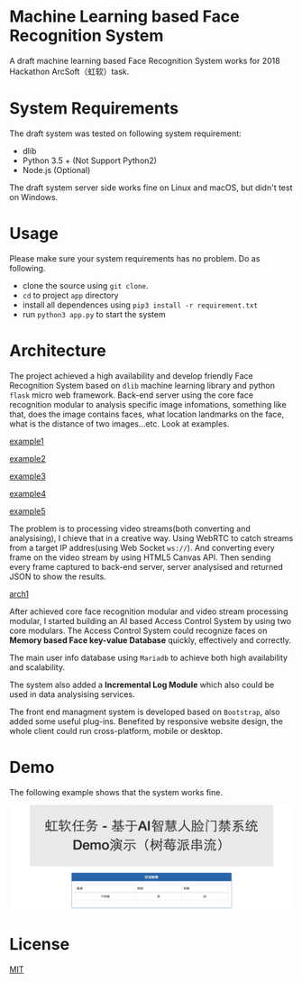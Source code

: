 # Machine Learning based Face Recognition System

A draft machine learning based Face Recognition System works for 2018 Hackathon ArcSoft（虹软）task.

# System Requirements

The draft system was tested on following system requirement:

- dlib
- Python 3.5 + (Not Support Python2)
- Node.js (Optional)

The draft system server side works fine on Linux and macOS, but didn't test on Windows.

# Usage

Please make sure your system requirements has no problem. Do as following.

- clone the source using `git clone`.
- `cd` to project `app` directory
- install all dependences using `pip3 install -r requirement.txt`
- run `python3 app.py` to start the system

# Architecture

The project achieved a high availability and develop friendly Face Recognition System based on `dlib` machine learning library and python `flask` micro web framework. Back-end server using the core face recognition modular to analysis specific image infomations, something like that, does the image contains faces, what location landmarks on the face, what is the distance of two images...etc. Look at examples.

[example1][example_1]

[example2][example_2]

[example3][example_3]

[example4][example_4]

[example5][example_5]

The problem is to processing video streams(both converting and analysising), I chieve that in a creative way. Using WebRTC to catch streams from a target IP addres(using Web Socket `ws://`). And converting every frame on the video stream by using HTML5 Canvas API. Then sending every frame captured to back-end server, server analysised and returned JSON to show the results.

[arch1][arch_1]

After achieved core face recognition modular and video stream processing modular, I started building an AI based Access Control System by using two core modulars. The Access Control System could recognize faces on **Memory based Face key-value Database** quickly, effectively and correctly.

The main user info database using `Mariadb` to achieve both high availability and scalability.

The system also added a **Incremental Log Module** which also could be used in data analysising services.

The front end managment system is developed based on `Bootstrap`, also added some useful plug-ins. Benefited by responsive website design, the whole client could run cross-platform,  mobile or desktop.

# Demo

The following example shows that the system works fine.

![demo1][demo_1]

# License

[MIT](./LICENSE)

[example_1]: ./dev_docs/doc_images/example_1.png
[example_2]: ./dev_docs/doc_images/example_2.png
[example_3]: ./dev_docs/doc_images/example_3.png
[example_4]: ./dev_docs/doc_images/example_4.png
[example_5]: ./dev_docs/doc_images/example_5.png
[arch_1]: ./dev_docs/doc_images/arch_1.png
[demo_1]: ./dev_docs/doc_images/demo_1.png

